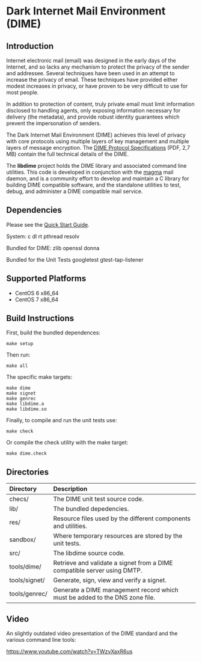 # Dark Internet Mail Environment (DIME)

## Introduction

Internet electronic mail (email) was designed in the early days of the Internet, and so
lacks any mechanism to protect the privacy of the sender and addressee. Several techniques
have been used in an attempt to increase the privacy of email. These techniques have provided
either modest increases in privacy, or have proven to be very difficult to use for most people.

In addition to protection of content, truly private email must limit information disclosed to 
handling agents, only exposing information necessary for delivery (the metadata), and provide robust
identity guarantees which prevent the impersonation of senders. 

The Dark Internet Mail Environment (DIME) achieves this level of privacy with core protocols
using multiple layers of key management and multiple layers of message encryption. The 
[DIME Protocol Specifications](https://darkmail.info/spec) (PDF, 2,7 MB) contain the full technical details of 
the DIME.

The **libdime** project holds the DIME library and associated command line utilities. This code is 
developed in conjunction with the [magma](https://github.com/lavabit/magma) mail daemon, and is 
a community effort to develop and maintain a C library for building DIME compatible software, and
the standalone utilities to test, debug, and administer a DIME compatible mail service.

## Dependencies

Please see the [Quick Start Guide](res/docs/quickstart.md).

System:
c dl rt pthread resolv 

Bundled for DIME:
zlib openssl donna

Bundled for the Unit Tests
googletest gtest-tap-listener

## Supported Platforms

* CentOS 6 x86_64
* CentOS 7 x86_64

## Build Instructions

First, build the bundled dependences:

    make setup

Then run:

    make all

The specific make targets:

    make dime
    make signet
    make genrec
    make libdime.a
    make libdime.so

Finally, to compile and run the unit tests use:

	make check
	
Or compile the check utility with the make target:

	make dime.check
	

## Directories

Directory | Description
:--- | :---
checs/ | The DIME unit test source code.
lib/ | The bundled depedencies. 
res/ | Resource files used by the different components and utilities.
sandbox/ | Where temporary resources are stored by the unit tests.
src/ | The libdime source code.
tools/dime/ | Retrieve and validate a signet from a DIME compatible server using DMTP.
tools/signet/ | Generate, sign, view and verify a signet.
tools/genrec/ | Generate a DIME management record which must be added to the DNS zone file.

## Video

An slightly outdated video presentation of the DIME standard and the various command line tools:

https://www.youtube.com/watch?v=TWzvXaxR6us
